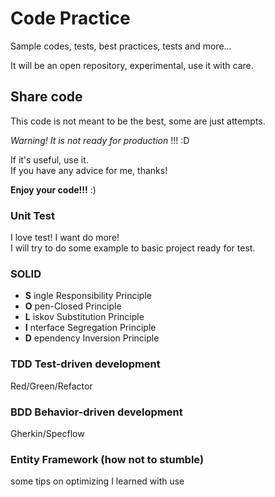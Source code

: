 # Code Practice

Sample codes, tests, best practices, tests and more...

It will be an open repository, experimental, use it with care.

## Share code

This code is not meant to be the best, some are just attempts.

*Warning! It is not ready for production* !!!  :D

If it's useful, use it.  
If you have any advice for me, thanks!

__Enjoy your code!!!__ :)

### Unit Test

I love test! I want do more!  
I will try to do some example to basic project ready for test.  

### SOLID

- __S__ ingle Responsibility Principle
- __O__ pen-Closed Principle
- __L__ iskov Substitution Principle
- __I__ nterface Segregation Principle
- __D__ ependency Inversion Principle

### TDD Test-driven development

Red/Green/Refactor

### BDD Behavior-driven development

Gherkin/Specflow

### Entity Framework (how not to stumble)

some tips on optimizing I learned with use